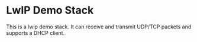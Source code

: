 # LwIP Demo Stack
This is a lwip demo stack. It can receive and transmit UDP/TCP packets and supports a DHCP client.